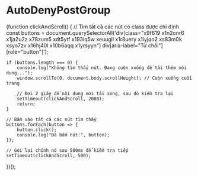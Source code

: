 # AutoDenyPostGroup

(function clickAndScroll() {
    // Tìm tất cả các nút có class được chỉ định
    const buttons = document.querySelectorAll('div[class="x9f619 x1n2onr6 x1ja2u2z x78zum5 xdt5ytf x193iq5w xeuugli x1r8uery x1iyjqo2 xs83m0k xsyo7zv x16hj40l x10b6aqq x1yrsyyn"] div[aria-label="Từ chối"][role="button"]');

    if (buttons.length === 0) {
        console.log("Không tìm thấy nút. Đang cuộn xuống để tải thêm nội dung...");
        window.scrollTo(0, document.body.scrollHeight); // Cuộn xuống cuối trang

        // Đợi 2 giây để nội dung mới tải xong, sau đó kiểm tra lại
        setTimeout(clickAndScroll, 2000);
        return;
    }

    // Bấm vào tất cả các nút tìm thấy
    buttons.forEach(button => {
        button.click();
        console.log("Đã bấm nút:", button);
    });

    // Gọi lại chính nó sau 500ms để kiểm tra tiếp
    setTimeout(clickAndScroll, 500);
})();
